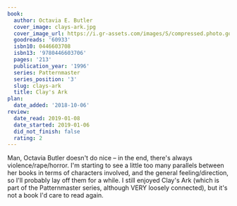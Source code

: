 ```yaml
---
book:
  author: Octavia E. Butler
  cover_image: clays-ark.jpg
  cover_image_url: https://i.gr-assets.com/images/S/compressed.photo.goodreads.com/books/1461533398l/60933._SX98_.jpg
  goodreads: '60933'
  isbn10: 0446603708
  isbn13: '9780446603706'
  pages: '213'
  publication_year: '1996'
  series: Patternmaster
  series_position: '3'
  slug: clays-ark
  title: Clay's Ark
plan:
  date_added: '2018-10-06'
review:
  date_read: 2019-01-08
  date_started: 2019-01-06
  did_not_finish: false
  rating: 2
---
```


Man, Octavia Butler doesn't do nice – in the end, there's always violence/rape/horror. I'm starting to see a little too many parallels between her books in terms of characters involved, and the general feeling/direction, so I'll probably lay off them for a while. I still enjoyed Clay's Ark (which is part of the Patternmaster series, although VERY loosely connected), but it's not a book I'd care to read again.
